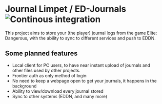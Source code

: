 # Journal Limpet / ED-Journals ![Continous integration](https://github.com/itssimple/journal-limpet/workflows/Continous%20integration/badge.svg?branch=master)

This project aims to store your (the player) journal logs from the game Elite: Dangerous,
with the ability to sync to different services and push to EDDN.

## Some planned features

- Local client for PC users, to have near instant upload of journals and other files used by other projects.
- Frontier auth as only method of login
- No need to keep a webpage open to get your journals, it happens in the background
- Ability to view/download every journal stored
- Sync to other systems (EDDN, and many more)